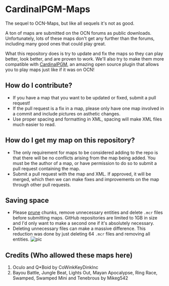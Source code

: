 # CardinalPGM-Maps
The sequel to OCN-Maps, but like all sequels it's not as good.

A ton of maps are submitted on the OCN forums as public downloads. Unfortunately, lots of these maps don't get any further than the forums, including many good ones that could play great.

What this repository does is try to update and fix the maps so they can play better, look better, and are proven to work. We'll also try to make them more compatible with [CardinalPGM](https://github.com/twizmwazin/CardinalPGM), an amazing open source plugin that allows you to play maps just like if it was on OCN!

## How do I contribute?
 - If you have a map that you want to be updated or fixed, submit a pull request!
 - If the pull request is a fix in a map, please only have one map involved in a commit and include pictures on asthetic changes.
 - Use proper spacing and formatting in XML, spacing will make XML files much easier to read.

## How do I get my map on this repository?
 - The only requirement for maps to be considered adding to the repo is that there will be no conflicts arising from the map being added. You must be the author of a map, or have permission to do so to submit a pull request containing the map.
 - Submit a pull request with the map and XML.  If approved, it will be merged, which then we can make fixes and improvements on the map through other pull requests.

## Saving space
 - Please [prune](https://docs.oc.tc/packaging/pruning_chunks) chunks, remove unnecessary entities and delete `.mcr`  files before submitting maps. GitHub repositories are limited to 1GB in size and I'd only want to make a second one if it's absolutely necessary.
 - Deleting unnecessary files can make a massive difference. This reduction was done by just deleting 64 `.mcr` files and removing all entities.
![pic](http://puu.sh/gPEj4.png)

## Credits (Who allowed these maps here)
 1. Oculo and Q*Boid by CoWinkKeyDinkInc
 2. Bayou Battle, Jungle Beat, Lights Out, Mayan Apocalypse, Ring Race, Swamped, Swamped Mini and Tenebrous by Mikeg542
